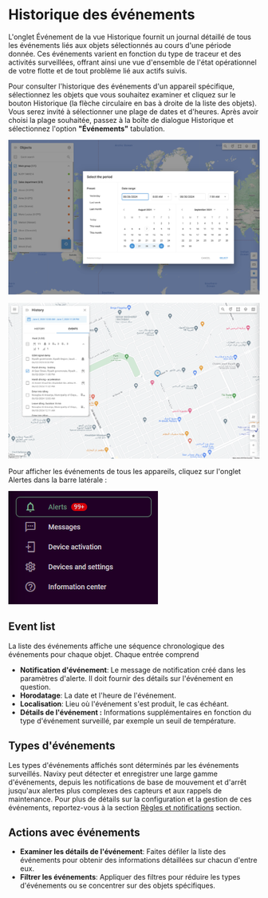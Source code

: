 # Historique des événements

L'onglet Événement de la vue Historique fournit un journal détaillé de tous les événements liés aux objets sélectionnés au cours d'une période donnée. Ces événements varient en fonction du type de traceur et des activités surveillées, offrant ainsi une vue d'ensemble de l'état opérationnel de votre flotte et de tout problème lié aux actifs suivis.

Pour consulter l'historique des événements d'un appareil spécifique, sélectionnez les objets que vous souhaitez examiner et cliquez sur le bouton Historique (la flèche circulaire en bas à droite de la liste des objets). Vous serez invité à sélectionner une plage de dates et d'heures. Après avoir choisi la plage souhaitée, passez à la boîte de dialogue Historique et sélectionnez l'option **"Événements"** tabulation.

![](../../../guide-de-litilizateur/suivi-par-gps/vue-historique/attachments/image-20240807-220924.png)

![](../../../guide-de-litilizateur/suivi-par-gps/vue-historique/attachments/image-20240808-192358.png)

Pour afficher les événements de tous les appareils, cliquez sur l'onglet Alertes dans la barre latérale :

![](../../../guide-de-litilizateur/suivi-par-gps/vue-historique/attachments/image-20241113-192802.png)

## Event list

La liste des événements affiche une séquence chronologique des événements pour chaque objet. Chaque entrée comprend

* **Notification d'événement**: Le message de notification créé dans les paramètres d'alerte. Il doit fournir des détails sur l'événement en question.
* **Horodatage**: La date et l'heure de l'événement.
* **Localisation**: Lieu où l'événement s'est produit, le cas échéant.
* **Détails de l'événement :** Informations supplémentaires en fonction du type d'événement surveillé, par exemple un seuil de température.

## Types d'événements

Les types d'événements affichés sont déterminés par les événements surveillés. Navixy peut détecter et enregistrer une large gamme d'événements, depuis les notifications de base de mouvement et d'arrêt jusqu'aux alertes plus complexes des capteurs et aux rappels de maintenance. Pour plus de détails sur la configuration et la gestion de ces événements, reportez-vous à la section [Règles et notifications](../../regles-et-notifications/) section.

## Actions avec événements

* **Examiner les détails de l'événement**: Faites défiler la liste des événements pour obtenir des informations détaillées sur chacun d'entre eux.
* **Filtrer les événements**: Appliquer des filtres pour réduire les types d'événements ou se concentrer sur des objets spécifiques.
